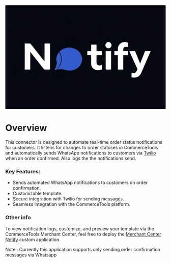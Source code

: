<div style="width:100%">
   <img src="../notify/public/notify_logo.jpg" />
</div>


# Overview

This connector is designed to automate real-time order status notifications for customers. It listens for changes to order statuses in CommerceTools and automatically sends WhatsApp notifications to customers via [Twilio ](https://www.twilio.com/)when an order confirmed. Also logs the the notifications send.

### Key Features:

* Sends automated WhatsApp notifications to customers on order confirmation.
* Customizable template.
* Secure integration with Twilio for sending messages.
* Seamless integration with the CommerceTools platform.

### Other info

To view notification logs, customize, and preview your template via the CommerceTools Merchant Center, feel free to deploy the [Merchant Center Notify](https://github.com/donbenny0/merchant-center-notifiy) custom application.

Note : Currently this application supports only sending order confirmation messages via Whatsapp

